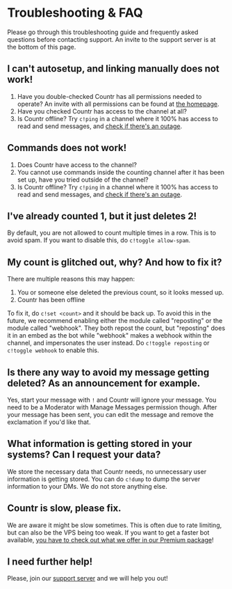 # Troubleshooting & FAQ

Please go through this troubleshooting guide and frequently asked questions before contacting support. An invite to the support server is at the bottom of this page.

## I can't autosetup, and linking manually does not work!

1. Have you double-checked Countr has all permissions needed to operate? An invite with all permissions can be found at [the homepage](/).
2. Have you checked Countr has access to the channel at all?
3. Is Countr offline? Try `c!ping` in a channel where it 100% has access to read and send messages, and [check if there's an outage](https://uptime.countr.xyz/).

## Commands does not work!

1. Does Countr have access to the channel?
2. You cannot use commands inside the counting channel after it has been set up, have you tried outside of the channel?
3. Is Countr offline? Try `c!ping` in a channel where it 100% has access to read and send messages, and [check if there's an outage](https://uptime.countr.xyz/).

## I've already counted 1, but it just deletes 2!

By default, you are not allowed to count multiple times in a row. This is to avoid spam. If you want to disable this, do `c!toggle allow-spam`.

## My count is glitched out, why? And how to fix it?

There are multiple reasons this may happen:

1. You or someone else deleted the previous count, so it looks messed up.
2. Countr has been offline

To fix it, do `c!set <count>` and it should be back up. To avoid this in the future, we recommend enabling either the module called "reposting" or the module called "webhook". They both repost the count, but "reposting" does it in an embed as the bot while "webhook" makes a webhook within the channel, and impersonates the user instead. Do `c!toggle reposting` or `c!toggle webhook` to enable this.

## Is there any way to avoid my message getting deleted? As an announcement for example.

Yes, start your message with `!` and Countr will ignore your message. You need to be a Moderator with Manage Messages permission though. After your message has been sent, you can edit the message and remove the exclamation if you'd like that.

## What information is getting stored in your systems? Can I request your data?

We store the necessary data that Countr needs, no unnecessary user information is getting stored. You can do `c!dump` to dump the server information to your DMs. We do not store anything else.

## Countr is slow, please fix.

We are aware it might be slow sometimes. This is often due to rate limiting, but can also be the VPS being too weak. If you want to get a faster bot available, [you have to check out what we offer in our Premium package](/premium)!

## I need further help!

Please, join our [support server](https://promise.solutions/discord) and we will help you out!